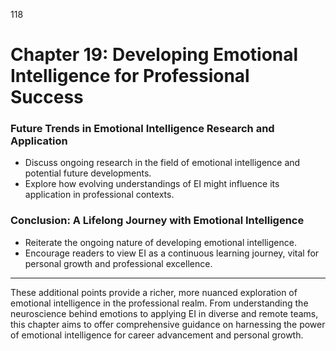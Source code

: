 118


# **Chapter 19: Developing Emotional Intelligence for Professional Success**


### **Future Trends in Emotional Intelligence Research and Application**

- Discuss ongoing research in the field of emotional intelligence and potential future developments.
- Explore how evolving understandings of EI might influence its application in professional contexts.

### **Conclusion: A Lifelong Journey with Emotional Intelligence**
- Reiterate the ongoing nature of developing emotional intelligence.
- Encourage readers to view EI as a continuous learning journey, vital for personal growth and 
professional excellence.
---
These additional points provide a richer, more nuanced exploration of emotional intelligence in the 
professional realm. From understanding the neuroscience behind emotions to applying EI in diverse and 
remote teams, this chapter aims to offer comprehensive guidance on harnessing the power of emotional 
intelligence for career advancement and personal growth.
